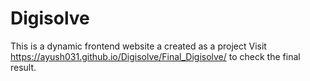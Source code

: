 # Digisolve
This is a dynamic frontend website a created as a project
 Visit https://ayush031.github.io/Digisolve/Final_Digisolve/   to check the final result.
